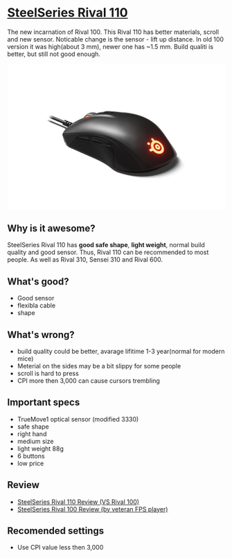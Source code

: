 # [SteelSeries Rival 110](https://steelseries.com/gaming-mice/rival-110)

The new incarnation of Rival 100. This Rival 110 has better materials, scroll and new sensor. Noticable change is the sensor - lift up distance. In old 100 version it was high(about 3 mm), newer one has ~1.5 mm. Build qualiti is better, but still not good enough.

![img](purchase-gallery-image-rival-110-hero.png__1850x800_q100_crop-scale_optimize_subsampling-2.png?style=centerme)

## Why is it awesome?
SteelSeries Rival 110 has **good safe shape**, **light weight**, normal build quality and good sensor. Thus, Rival 110 can be recommended to most people. As well as Rival 310, Sensei 310 and Rival 600.

## What's good?
- Good sensor
- flexibla cable
- shape

## What's wrong?
- build quality could be better, avarage lifitime 1-3 year(normal for modern mice)
- Meterial on the sides may be a bit slippy for some people
- scroll is hard to press
- CPI more then 3,000 can cause cursors trembling

## Important specs
- TrueMove1 optical sensor (modified 3330)
- safe shape
- right hand
- medium size
- light weight 88g
- 6 buttons
- low price

## Review
- [SteelSeries Rival 110 Review (VS Rival 100)](https://youtu.be/b1sHUySB5yA)
- [SteelSeries Rival 100 Review (by veteran FPS player)](https://youtu.be/soSuG9fmIR4)

## Recomended settings
- Use CPI value less then 3,000
